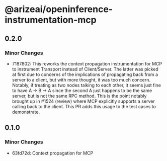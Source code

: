 # @arizeai/openinference-instrumentation-mcp

## 0.2.0

### Minor Changes

- 7187802: This reworks the context propagation instrumentation for MCP to instrument Transport instead of Client/Server. The latter was picked at first due to concerns of the implications of propagating back from a server to a client, but with more thought, it was too much concern. Notably, if treating as two nodes talking to each other, it seems just fine to have A -> B -> A since the second A just happens to be the same server, but is not the same RPC method. This is the point notably brought up in #1524 (review) where MCP explicitly supports a server calling back to the client. This PR adds this usage to the test cases to demonstrate.

## 0.1.0

### Minor Changes

- 63fd72d: Context propagation for MCP
